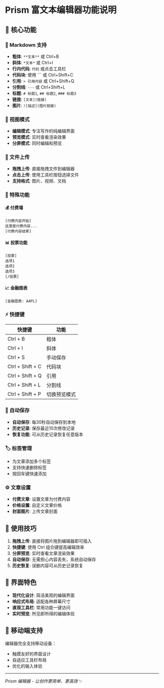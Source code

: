 # Prism 富文本编辑器功能说明

## 🎯 核心功能

### 📝 Markdown 支持
- **粗体**: `**文本**` 或 Ctrl+B
- **斜体**: `*文本*` 或 Ctrl+I  
- **行内代码**: `代码` 或点击工具栏
- **代码块**: 使用 ``` 或 Ctrl+Shift+C
- **引用**: `> 引用内容` 或 Ctrl+Shift+Q
- **分割线**: `---` 或 Ctrl+Shift+L
- **标题**: `# 标题1`, `## 标题2`, `### 标题3`
- **链接**: `[文本](链接)`
- **图片**: `![描述](图片链接)`

### 🎨 视图模式
- **编辑模式**: 专注写作的纯编辑界面
- **预览模式**: 实时查看渲染效果
- **分屏模式**: 同时编辑和预览

### 📁 文件上传
- **拖拽上传**: 直接拖拽文件到编辑器
- **点击上传**: 使用工具栏按钮选择文件
- **支持格式**: 图片、视频、文档

### 🔧 特殊功能

#### 💰 付费墙
```
[付费内容开始]
这里是付费内容...
[付费内容结束]
```

#### 📊 投票功能
```
[投票]
选项1
选项2  
选项3
[/投票]
```

#### 📈 金融图表
```
[金融图表: AAPL]
```

### ⚡ 快捷键
| 快捷键 | 功能 |
|--------|------|
| Ctrl + B | 粗体 |
| Ctrl + I | 斜体 |
| Ctrl + S | 手动保存 |
| Ctrl + Shift + C | 代码块 |
| Ctrl + Shift + Q | 引用 |
| Ctrl + Shift + L | 分割线 |
| Ctrl + Shift + P | 切换预览模式 |

### 💾 自动保存
- **自动保存**: 每30秒自动保存到本地
- **历史记录**: 保存最近10次修改记录
- **恢复功能**: 可从历史记录恢复任意版本

### 🏷️ 标签管理
- 为文章添加多个标签
- 支持快速删除标签
- 按回车键快速添加

### ⚙️ 文章设置
- **付费文章**: 设置文章为付费内容
- **价格设置**: 自定义文章价格
- **封面图片**: 上传文章封面

## 🚀 使用技巧

1. **拖拽上传**: 直接将图片拖到编辑器即可插入
2. **快捷键**: 使用 Ctrl 组合键提高编辑效率
3. **分屏预览**: 实时查看文章渲染效果
4. **自动保存**: 无需担心内容丢失，系统自动保存
5. **历史恢复**: 误删内容可从历史记录恢复

## 🎨 界面特色

- **现代化设计**: 简洁美观的编辑界面
- **响应式布局**: 适配各种屏幕尺寸
- **直观工具栏**: 常用功能一键访问
- **实时预览**: 所见即所得的编辑体验

## 📱 移动端支持

编辑器完全支持移动设备：
- 触摸友好的界面设计
- 自适应工具栏布局
- 优化的输入体验

---

*Prism 编辑器 - 让创作更简单、更高效* ✨ 
